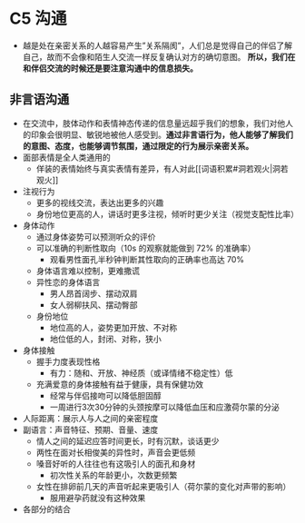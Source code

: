 # C5 沟通

- 越是处在亲密关系的人越容易产生”关系隔阂”，人们总是觉得自己的伴侣了解自己，故而不会像和陌生人交流一样反复确认对方的确切意图。
  **所以，我们在和伴侣交流的时候还是要注意沟通中的信息损失。**
## 非言语沟通

- 在交流中，肢体动作和表情神态传递的信息量远超乎我们的想象，我们对他人的印象会很明显、敏锐地被他人感受到。**通过非言语行为，他人能够了解我们的意图、态度，也能够调节氛围，通过限定的行为展示亲密关系。**
- 面部表情是全人类通用的
	- 佯装的表情始终与真实表情有差异，有人对此[[词语积累#洞若观火|洞若观火]]
- 注视行为
	- 更多的视线交流，表达出更多的兴趣
	- 身份地位更高的人，讲话时更多注视，倾听时更少关注（视觉支配性比率）
- 身体动作
	- 通过身体姿势可以预测听众的评价
	- 可以准确的判断性取向（10s 的观察就能做到 72% 的准确率）
		- 观看男性面孔半秒钟判断其性取向的正确率也高达 70%
	- 身体语言难以控制，更难撒谎
	- 异性恋的身体语言
		- 男人昂首阔步、摆动双肩
		- 女人弱柳扶风、摆动臀部
	- 身份地位
		- 地位高的人，姿势更加开放、不对称
		- 地位低的人，封闭、对称，狭小
- 身体接触
	- 握手力度表现性格
		- 有力：随和、开放、神经质（或译情绪不稳定性）低
	- 充满爱意的身体接触有益于健康，具有保健功效
		- 经常与伴侣接吻可以降低胆固醇
		- 一周进行3次30分钟的头颈按摩可以降低血压和应激荷尔蒙的分泌
- 人际距离：展示人与人之间的亲密程度
- 副语言：声音特征、预期、音量、速度
	- 情人之间的延迟应答时间更长，时有沉默，谈话更少
	- 两性在面对长相俊美的异性时，声音会更低频
	- 嗓音好听的人往往也有这吸引人的面孔和身材
		- 初次性关系的年龄更小，次数更频繁
	- 女性在排卵前几天的声音听起来更吸引人（荷尔蒙的变化对声带的影响）
		- 服用避孕药就没有这种效果
- 各部分的结合